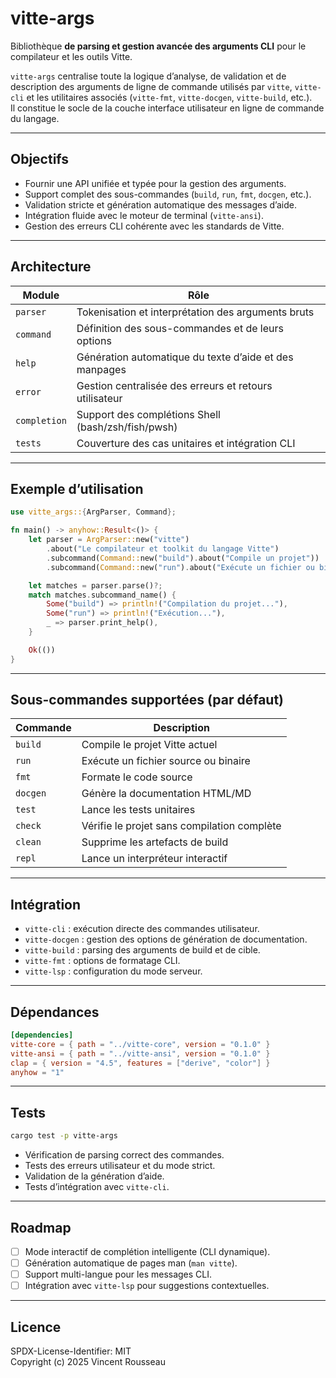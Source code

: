 # vitte-args

Bibliothèque **de parsing et gestion avancée des arguments CLI** pour le compilateur et les outils Vitte.

`vitte-args` centralise toute la logique d’analyse, de validation et de description des arguments de ligne de commande utilisés par `vitte`, `vitte-cli` et les utilitaires associés (`vitte-fmt`, `vitte-docgen`, `vitte-build`, etc.).  
Il constitue le socle de la couche interface utilisateur en ligne de commande du langage.

---

## Objectifs

- Fournir une API unifiée et typée pour la gestion des arguments.
- Support complet des sous-commandes (`build`, `run`, `fmt`, `docgen`, etc.).
- Validation stricte et génération automatique des messages d’aide.
- Intégration fluide avec le moteur de terminal (`vitte-ansi`).
- Gestion des erreurs CLI cohérente avec les standards de Vitte.

---

## Architecture

| Module        | Rôle |
|----------------|------|
| `parser`       | Tokenisation et interprétation des arguments bruts |
| `command`      | Définition des sous-commandes et de leurs options |
| `help`         | Génération automatique du texte d’aide et des manpages |
| `error`        | Gestion centralisée des erreurs et retours utilisateur |
| `completion`   | Support des complétions Shell (bash/zsh/fish/pwsh) |
| `tests`        | Couverture des cas unitaires et intégration CLI |

---

## Exemple d’utilisation

```rust
use vitte_args::{ArgParser, Command};

fn main() -> anyhow::Result<()> {
    let parser = ArgParser::new("vitte")
        .about("Le compilateur et toolkit du langage Vitte")
        .subcommand(Command::new("build").about("Compile un projet"))
        .subcommand(Command::new("run").about("Exécute un fichier ou binaire Vitte"));

    let matches = parser.parse()?;
    match matches.subcommand_name() {
        Some("build") => println!("Compilation du projet..."),
        Some("run") => println!("Exécution..."),
        _ => parser.print_help(),
    }

    Ok(())
}
```

---

## Sous-commandes supportées (par défaut)

| Commande | Description |
|-----------|--------------|
| `build`   | Compile le projet Vitte actuel |
| `run`     | Exécute un fichier source ou binaire |
| `fmt`     | Formate le code source |
| `docgen`  | Génère la documentation HTML/MD |
| `test`    | Lance les tests unitaires |
| `check`   | Vérifie le projet sans compilation complète |
| `clean`   | Supprime les artefacts de build |
| `repl`    | Lance un interpréteur interactif |

---

## Intégration

- `vitte-cli` : exécution directe des commandes utilisateur.
- `vitte-docgen` : gestion des options de génération de documentation.
- `vitte-build` : parsing des arguments de build et de cible.
- `vitte-fmt` : options de formatage CLI.
- `vitte-lsp` : configuration du mode serveur.

---

## Dépendances

```toml
[dependencies]
vitte-core = { path = "../vitte-core", version = "0.1.0" }
vitte-ansi = { path = "../vitte-ansi", version = "0.1.0" }
clap = { version = "4.5", features = ["derive", "color"] }
anyhow = "1"
```

---

## Tests

```bash
cargo test -p vitte-args
```

- Vérification de parsing correct des commandes.
- Tests des erreurs utilisateur et du mode strict.
- Validation de la génération d’aide.
- Tests d’intégration avec `vitte-cli`.

---

## Roadmap

- [ ] Mode interactif de complétion intelligente (CLI dynamique).
- [ ] Génération automatique de pages man (`man vitte`).
- [ ] Support multi-langue pour les messages CLI.
- [ ] Intégration avec `vitte-lsp` pour suggestions contextuelles.

---

## Licence

SPDX-License-Identifier: MIT  
Copyright (c) 2025 Vincent Rousseau